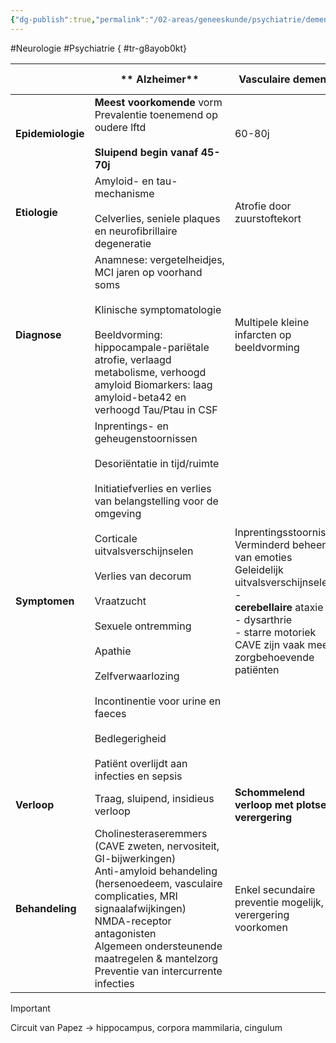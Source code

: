 ```yaml
---
{"dg-publish":true,"permalink":"/02-areas/geneeskunde/psychiatrie/dementie/","noteIcon":"","created":"2024-11-24T10:55:40.724+01:00","updated":"2024-12-31T16:51:46.559+01:00"}
---
```


#Neurologie #Psychiatrie
{ #tr-g8ayob0kt}



|                   | **  Alzheimer**                                                                                                                                                                                                                                                                                                                                                                                                                                                    | **Vasculaire dementie**                                                                                                                                                                                                            | **Creutzfeld-Jacob disease**                                                                                                      |
| ----------------- | ------------------------------------------------------------------------------------------------------------------------------------------------------------------------------------------------------------------------------------------------------------------------------------------------------------------------------------------------------------------------------------------------------------------------------------------------------------------ | ---------------------------------------------------------------------------------------------------------------------------------------------------------------------------------------------------------------------------------- | --------------------------------------------------------------------------------------------------------------------------------- |
| **Epidemiologie** | **Meest voorkomende** vorm  <br>Prevalentie toenemend op oudere lftd  <br>  <br>**Sluipend begin vanaf 45-70j**                                                                                                                                                                                                                                                                                                                                                    | 60-80j                                                                                                                                                                                                                             | 1/1 000 000  <br>  <br>> 50j                                                                                                      |
| **Etiologie**     | Amyloid- en tau-mechanisme  <br>  <br>Celverlies, seniele plaques en neurofibrillaire degeneratie                                                                                                                                                                                                                                                                                                                                                                  | Atrofie door zuurstoftekort                                                                                                                                                                                                        | Prion-infectie (BSE?)                                                                                                             |
| **Diagnose**      | Anamnese: vergetelheidjes, MCI jaren op voorhand soms  <br>  <br>Klinische symptomatologie  <br>  <br>Beeldvorming: hippocampale-pariëtale atrofie, verlaagd metabolisme, verhoogd amyloid Biomarkers: laag amyloid-beta42 en verhoogd Tau/Ptau in CSF                                                                                                                                                                                                             | Multipele kleine infarcten op beeldvorming                                                                                                                                                                                         | EEG-afwijkingen (typische tri-fasische golven)  <br>Biomarker 14-3-3                                                              |
| **Symptomen**     | Inprentings- en geheugenstoornissen  <br>  <br>Desoriëntatie in tijd/ruimte  <br>  <br>Initiatiefverlies en verlies van belangstelling voor de omgeving  <br>  <br>Corticale uitvalsverschijnselen  <br>  <br>Verlies van decorum  <br>  <br>Vraatzucht  <br>  <br>Sexuele ontremming  <br>  <br>Apathie  <br>  <br>Zelfverwaarlozing  <br>  <br>Incontinentie voor urine en faeces  <br>  <br>Bedlegerigheid  <br>  <br>Patiënt overlijdt aan infecties en sepsis | Inprentingsstoornissen  <br>Verminderd beheersen van emoties  <br>Geleidelijk uitvalsverschijnselen  <br>-  <br>**cerebellaire** ataxie  <br>- dysarthrie  <br>- starre motoriek  <br>CAVE zijn vaak meer zorgbehoevende patiënten | Globale dementie  <br>Corticale functiestoornissen  <br>Myoclonieën  <br>  <br>**Cerebellaire** en extrapyramidale verschijnselen |
| **Verloop**       | Traag, sluipend, insidieus verloop                                                                                                                                                                                                                                                                                                                                                                                                                                 | **Schommelend verloop met plotse verergering**                                                                                                                                                                                     | **Snel progressief**                                                                                                              |
| **Behandeling**   | Cholinesteraseremmers (CAVE zweten, nervositeit, GI-bijwerkingen)  <br>Anti-amyloid behandeling (hersenoedeem, vasculaire complicaties, MRI signaalafwijkingen)  <br>NMDA-receptor antagonisten  <br>Algemeen ondersteunende maatregelen & mantelzorg  <br>Preventie van intercurrente infecties                                                                                                                                                                   | Enkel secundaire preventie mogelijk, verergering voorkomen                                                                                                                                                                         | Geen behandeling                                                                                                                  |


> [!important]  
> Circuit van Papez → hippocampus, corpora mammilaria, cingulum